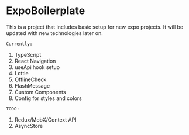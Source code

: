 # ExpoBoilerplate

This is a project that includes basic setup for new expo projects. It will be updated with new technologies later on.

`Currently:`
<ol>
<li>TypeScript</li>
<li>React Navigation</li>
<li>useApi hook setup</li>
<li>Lottie</li>
<li>OfflineCheck</li>
<li>FlashMessage</li>
<li>Custom Components</li>
<li>Config for styles and colors</li>
</ol>

`TODO:`
<ol>
<li>Redux/MobX/Context API</li>
<li>AsyncStore</li>
</ol>
